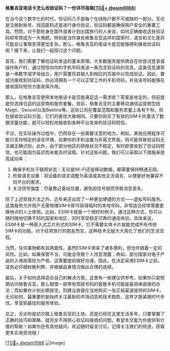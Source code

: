 **格鲁吉亚电话卡怎么收验证码？一份详尽指南[[TG💪+ @esim1088](https://t.me/s/esim1088)]**

在当今这个数字化的时代，验证码几乎是每个在线账户都不可或缺的一部分。无论是注册新账号、找回密码还是进行身份验证，验证码都是确保用户安全的重要工具。然而，对于那些身在国外或者计划出国旅行的人来说，如何正确接收这些验证码却常常成为一大难题。特别是当你身处格鲁吉亚这样的国家时，语言和文化差异可能会让事情变得更加复杂。那么，格鲁吉亚的电话卡是否能够顺利接收验证码呢？接下来，让我们一起探讨这个问题。

首先，我们需要了解验证码发送的基本原理。大多数服务提供商会在你尝试登录或操作账户时，通过短信向你的手机号码发送一条包含验证码的信息。这条信息通常是一串数字或字母组合，用户需要将其输入到相应的页面中以完成验证。因此，要成功接收到验证码，你必须拥有一个可以正常工作的手机号码，并且该号码能够在接收国际短信方面发挥作用。

那么，在格鲁吉亚使用本地电话卡是否能满足这一需求呢？答案是肯定的，但前提是你选择合适的运营商和服务套餐。目前，格鲁吉亚的主要移动通信运营商包括Magti、Geocell以及Beeline等。这些公司在覆盖范围和服务质量上各有千秋，但在接收验证码方面，它们的表现大致相同。只要你购买了有效的SIM卡并激活了数据流量功能，就可以轻松地接收到各种平台发来的验证码短信。

不过，在实际操作过程中，仍然存在一些需要注意的地方。例如，某些应用程序可能只支持特定的语言环境，如果你的手机设置为非英文界面，则可能导致验证码无法被正确识别。此外，由于部分地区的网络状况不稳定，有时即使收到了验证码短信，也可能因为延迟而未能及时读取。针对这些问题，我们可以采取以下措施来提高成功率：

1. 确保手机处于联网状态：无论是Wi-Fi还是移动数据，都需要保持畅通无阻。
2. 检查语言设置：将设备的语言调整为英语或其他主流语言，以便更好地兼容不同平台的需求。
3. 关注信号强度：尽量靠近基站位置，避免因信号弱而导致消息丢失。

除了上述常规方法之外，近年来还出现了一种更加便捷的方式——虚拟号码服务。这类服务允许用户无需物理SIM卡即可获得临时的本地号码，非常适合经常需要更换地点的人士使用。比如，ESIM卡就是一个很好的例子。通过这种方式，你可以随时随地切换不同的国家和地区，同时享受稳定可靠的通信体验。具体来说，ESIM卡是一种嵌入式芯片形式的SIM卡，它不需要实体卡片就能完成所有传统SIM卡的功能。对于经常旅行的朋友而言，这种技术无疑大大简化了他们的生活流程。

当然，任何事物都有其两面性。虽然ESIM卡带来了诸多便利，但也伴随着一定的风险。比如，如果保管不当，可能会导致个人信息泄露；再如，部分国家对电子产品的入境政策较为严格，这需要提前做好功课。因此，在决定采用ESIM卡之前，请务必仔细权衡利弊，并根据自身情况做出合理的选择。

最后，关于如何选择适合自己的解决方案，这里有一些建议供参考。如果你只是短期访问格鲁吉亚，那么租借一部带有预装号码的智能手机可能是最简单直接的办法；而如果你计划长期居住，则建议直接在当地购买一张正规渠道提供的SIM卡。无论如何，最重要的是始终关注最新的市场动态和技术趋势，这样才能紧跟时代步伐，享受到最佳的服务体验。

总之，无论你是初次踏上格鲁吉亚的土地，还是已经在这里生活多年，只要掌握了正确的技巧和策略，就完全不用担心验证码接收的问题。希望本文能为你提供有价值的帮助！如果你还有其他疑问，欢迎随时留言讨论。记得关注我们的频道，获取更多实用资讯哦！

[[TG💪+ @esim1088](https://t.me/s/esim1088) ![Image](https://i.postimg.cc/4NQfJmqS/Snipaste-2025-05-13-00-14-12.png)]